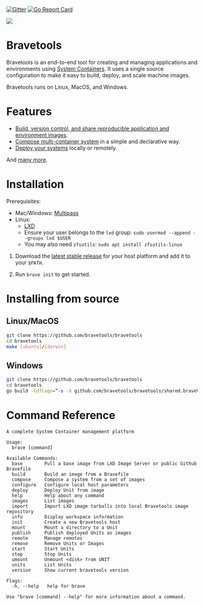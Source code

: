 [![Gitter](https://badges.gitter.im/bravetools/community.svg)](https://gitter.im/bravetools/community?utm_source=badge&utm_medium=badge&utm_campaign=pr-badge) [![Go Report Card](https://goreportcard.com/badge/github.com/bravetools/bravetools)](https://goreportcard.com/report/github.com/bravetools/bravetools)

![](https://github.com/bravetools/bravetools/blob/master/docs/assets/cli-bravetools-demo.gif)

# Bravetools
Bravetools is an end-to-end tool for creating and managing applications and environments using [System Containers](https://ubuntu.com/server/docs/containers-lxc). It uses a single source configuration to make it easy to build, deploy, and scale machine images.

Bravetools runs on Linux, MacOS, and Windows.

# Features

* [Build, version control, and share reproducible application and environment images](https://bravetools.github.io/bravetools/docs/bravefile/).
* [Compose multi-container system](https://bravetools.github.io/bravetools/docs/compose/) in a simple and declarative way.
* [Deploy your systems](https://bravetools.github.io/bravetools/docs/cli/brave_deploy/) locally or remotely.

And [many more](https://bravetools.github.io/bravetools/intro/use_cases/).


# Installation

Prerequisites:

* Mac/Windows: [Multipass](https://multipass.run)
* Linux:
  - [LXD](https://linuxcontainers.org/lxd/getting-started-cli/)
  - Ensure your user belongs to the `lxd` group: `sudo usermod --append --groups lxd $USER`
  - You may also need `zfsutils`: `sudo apt install zfsutils-linux`

1. Download the [latest stable release](https://github.com/bravetools/bravetools/releases) for your host platform and add it to your `$PATH`.

2. Run `brave init` to get started.

# Installing from source

## Linux/MacOS
```bash
git clone https://github.com/bravetools/bravetools
cd bravetools
make [ubuntu]/[darwin]
```

## Windows
```bash
git clone https://github.com/bravetools/bravetools
cd bravetools
go build -ldflags=“-s -X github.com/bravetools/bravetools/shared.braveVersion=VERSION” -o brave.exe
```


# Command Reference

```
A complete System Container management platform

Usage:
  brave [command]

Available Commands:
  base        Pull a base image from LXD Image Server or public Github Bravefile
  build       Build an image from a Bravefile
  compose     Compose a system from a set of images
  configure   Configure local host parameters
  deploy      Deploy Unit from image
  help        Help about any command
  images      List images
  import      Import LXD image tarballs into local Bravetools image repository
  info        Display workspace information
  init        Create a new Bravetools host
  mount       Mount a directory to a Unit
  publish     Publish deployed Units as images
  remote      Manage remotes
  remove      Remove Units or Images
  start       Start Units
  stop        Stop Units
  umount      Unmount <disk> from UNIT
  units       List Units
  version     Show current bravetools version

Flags:
  -h, --help   help for brave

Use "brave [command] --help" for more information about a command.
```